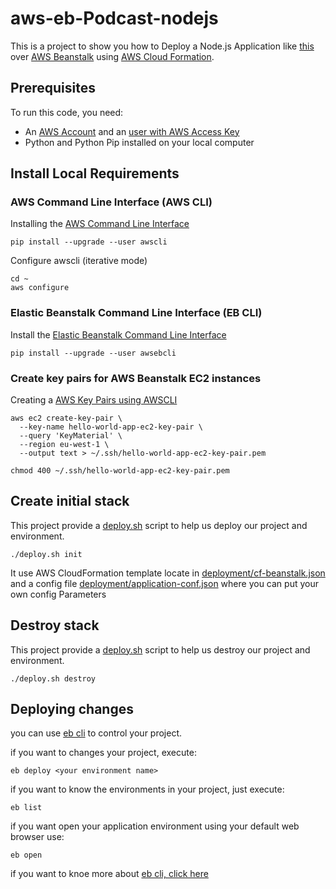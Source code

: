 # aws-eb-Podcast-nodejs

This is a project to show you how to Deploy a Node.js Application like [this](https://github.com/GoogleCloudPlatform/nodejs-getting-started.git) over [AWS Beanstalk](https://aws.amazon.com/elasticbeanstalk/) using [AWS Cloud Formation](https://aws.amazon.com/cloudformation).

## Prerequisites

To run this code, you need:
* An [AWS Account](https://aws.amazon.com) and an [user with AWS Access Key](http://docs.aws.amazon.com/IAM/latest/UserGuide/id_users_create.html)
* Python and Python Pip installed on your local computer

## Install Local Requirements

### AWS Command Line Interface (AWS CLI)

Installing the [AWS Command Line Interface](https://aws.amazon.com/cli)
```
pip install --upgrade --user awscli
```

Configure awscli (iterative mode)
```
cd ~
aws configure
```

### Elastic Beanstalk Command Line Interface (EB CLI)

Install the [Elastic Beanstalk Command Line Interface](http://docs.aws.amazon.com/elasticbeanstalk/latest/dg/eb-cli3.html)
```
pip install --upgrade --user awsebcli
```

### Create key pairs for AWS Beanstalk EC2 instances

Creating a [AWS Key Pairs using AWSCLI](http://docs.aws.amazon.com/AWSCloudFormation/latest/UserGuide/cfn-using-cli.html)
```
aws ec2 create-key-pair \
  --key-name hello-world-app-ec2-key-pair \
  --query 'KeyMaterial' \
  --region eu-west-1 \
  --output text > ~/.ssh/hello-world-app-ec2-key-pair.pem

chmod 400 ~/.ssh/hello-world-app-ec2-key-pair.pem
```

## Create initial stack

This project provide a [deploy.sh](deploy.sh) script to help us deploy our project and environment.

```
./deploy.sh init
```

It use AWS CloudFormation template locate in [deployment/cf-beanstalk.json](deployment/cf-beanstalk.json)
and a config file [deployment/application-conf.json](deployment/helloworld-conf.json) where you can put your own config Parameters

## Destroy stack

This project provide a [deploy.sh](deploy.sh) script to help us destroy our project and environment.

```
./deploy.sh destroy
```

## Deploying changes

you can use [eb cli](http://docs.aws.amazon.com/elasticbeanstalk/latest/dg/eb3-cmd-commands.html) to control  your project.

if you want to changes your project, execute:

```
eb deploy <your environment name>
```

if you want to know the environments in your project, just execute:

```
eb list
```

if you want open your application environment using your default web browser use:

```
eb open
```

if you want to knoe more about [eb cli, click here](http://docs.aws.amazon.com/elasticbeanstalk/latest/dg/eb3-cmd-commands.html)

